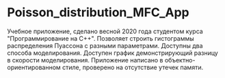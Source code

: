 # Poisson_distribution_MFC_App 
Учебное приложение, сделано весной 2020 года студентом курса "Программирование на С++". Позволяет строить гистограммы распределения Пуассона с разными параметрами. Доступны два способа моделирования. Доступен график демонстрирующий разницу в скорости моделирования. Приложение написано в объектно-ориентированном стиле, проверено на отсутствие утечек памяти.
